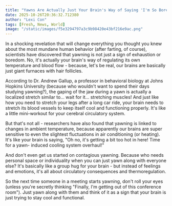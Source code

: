 ```yaml
---
title: "Yawns Are Actually Just Your Brain's Way of Saying 'I'm So Bored With These Circulatory Consequences'"
date: 2025-10-26T20:36:32.712380
author: "Lexi Con"
tags: [Fresh, News, World]
image: "/static/images/f5e3294797a3c9b98420e43bf216e9ac.png"
---
```



In a shocking revelation that will change everything you thought you knew about the most mundane human behavior (after farting, of course), scientists have discovered that yawning is not just a sign of exhaustion or boredom. No, it's actually your brain's way of regulating its own temperature and blood flow - because, let's be real, our brains are basically just giant furnaces with hair follicles.

According to Dr. Andrew Gallup, a professor in behavioral biology at Johns Hopkins University (because who wouldn't want to spend their days studying yawning?), the gaping of the jaw during a yawn is actually a localized stretch similar to... wait for it... stretching muscles! And just like how you need to stretch your legs after a long car ride, your brain needs to stretch its blood vessels to keep itself cool and functioning properly. It's like a little mini-workout for your cerebral circulatory system.

But that's not all - researchers have also found that yawning is linked to changes in ambient temperature, because apparently our brains are super sensitive to even the slightest fluctuations in air conditioning (or heating). It's like your brain is saying, "Oh no, it's getting a bit too hot in here! Time for a yawn- induced cooling system overhaul!"

And don't even get us started on contagious yawning. Because who needs personal space or individuality when you can just yawn along with everyone else? It's basically like a group hug for your brain - but instead of feelings and emotions, it's all about circulatory consequences and thermoregulation.

So the next time someone in a meeting starts yawning, don't roll your eyes (unless you're secretly thinking "Finally, I'm getting out of this conference room"). Just yawn along with them and think of it as a sign that your brain is just trying to stay cool and functional.